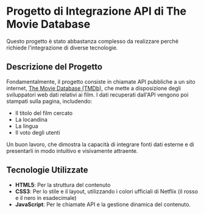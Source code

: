 # Progetto di Integrazione API di The Movie Database
Questo progetto è stato abbastanza complesso da realizzare perché richiede l'integrazione di diverse tecnologie. 

## Descrizione del Progetto
Fondamentalmente, il progetto consiste in chiamate API pubbliche a un sito internet, [The Movie Database (TMDb)](https://www.themoviedb.org/), che mette a disposizione degli sviluppatori web dati relativi ai film. I dati recuperati dall'API vengono poi stampati sulla pagina, includendo:
- Il titolo del film cercato
- La locandina
- La lingua
- Il voto degli utenti

Un buon lavoro, che dimostra la capacità di integrare fonti dati esterne e di presentarli in modo intuitivo e visivamente attraente.

## Tecnologie Utilizzate
- **HTML5**: Per la struttura del contenuto
- **CSS3**: Per lo stile e il layout, utilizzando i colori ufficiali di Netflix (il rosso e il nero in esadecimale)
- **JavaScript**: Per le chiamate API e la gestione dinamica del contenuto.

